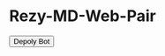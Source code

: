 # Rezy-MD-Web-Pair
<html>
<button src=https://dab0c35f-edba-451a-a779-1083957e9746-00-1500eds6qyiqm.pike.replit.dev/>Depoly Bot</button>
</html>
